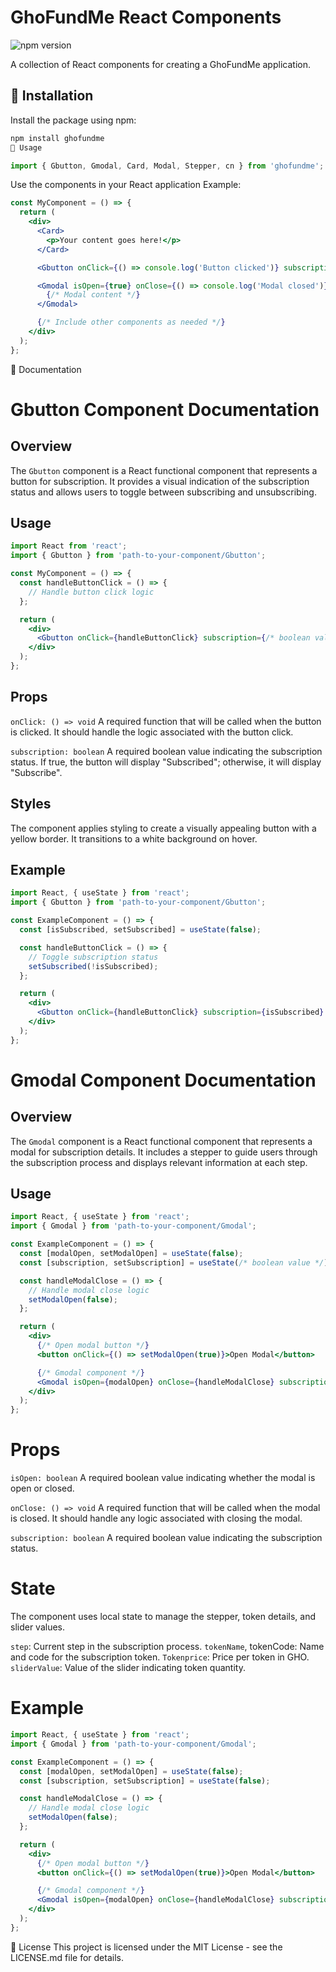 # GhoFundMe React Components

![npm version](https://img.shields.io/npm/v/ghofundme.svg)


A collection of React components for creating a GhoFundMe application.

## 🚀 Installation

Install the package using npm:

```bash
npm install ghofundme
🔧 Usage
```
```jsx
import { Gbutton, Gmodal, Card, Modal, Stepper, cn } from 'ghofundme';
```
Use the components in your React application
Example:
```jsx
const MyComponent = () => {
  return (
    <div>
      <Card>
        <p>Your content goes here!</p>
      </Card>

      <Gbutton onClick={() => console.log('Button clicked')} subscription={true} />

      <Gmodal isOpen={true} onClose={() => console.log('Modal closed')} subscription={false}>
        {/* Modal content */}
      </Gmodal>

      {/* Include other components as needed */}
    </div>
  );
};
```
📖 Documentation
# Gbutton Component Documentation

## Overview

The `Gbutton` component is a React functional component that represents a button for subscription. It provides a visual indication of the subscription status and allows users to toggle between subscribing and unsubscribing.

## Usage

```jsx
import React from 'react';
import { Gbutton } from 'path-to-your-component/Gbutton';

const MyComponent = () => {
  const handleButtonClick = () => {
    // Handle button click logic
  };

  return (
    <div>
      <Gbutton onClick={handleButtonClick} subscription={/* boolean value */} />
    </div>
  );
};
```

## Props
`onClick: () => void`
A required function that will be called when the button is clicked. It should handle the logic associated with the button click.

`subscription: boolean`
A required boolean value indicating the subscription status. If true, the button will display "Subscribed"; otherwise, it will display "Subscribe".

## Styles
The component applies styling to create a visually appealing button with a yellow border. It transitions to a white background on hover.

## Example 

```jsx
import React, { useState } from 'react';
import { Gbutton } from 'path-to-your-component/Gbutton';

const ExampleComponent = () => {
  const [isSubscribed, setSubscribed] = useState(false);

  const handleButtonClick = () => {
    // Toggle subscription status
    setSubscribed(!isSubscribed);
  };

  return (
    <div>
      <Gbutton onClick={handleButtonClick} subscription={isSubscribed} />
    </div>
  );
};
```
# Gmodal Component Documentation

## Overview

The `Gmodal` component is a React functional component that represents a modal for subscription details. It includes a stepper to guide users through the subscription process and displays relevant information at each step.

## Usage

```jsx
import React, { useState } from 'react';
import { Gmodal } from 'path-to-your-component/Gmodal';

const ExampleComponent = () => {
  const [modalOpen, setModalOpen] = useState(false);
  const [subscription, setSubscription] = useState(/* boolean value */);

  const handleModalClose = () => {
    // Handle modal close logic
    setModalOpen(false);
  };

  return (
    <div>
      {/* Open modal button */}
      <button onClick={() => setModalOpen(true)}>Open Modal</button>

      {/* Gmodal component */}
      <Gmodal isOpen={modalOpen} onClose={handleModalClose} subscription={subscription} />
    </div>
  );
};
```

# Props
`isOpen: boolean`
A required boolean value indicating whether the modal is open or closed.

`onClose: () => void`
A required function that will be called when the modal is closed. It should handle any logic associated with closing the modal.

`subscription: boolean`
A required boolean value indicating the subscription status.

# State
The component uses local state to manage the stepper, token details, and slider values.

`step`: Current step in the subscription process.
`tokenName`, tokenCode: Name and code for the subscription token.
`Tokenprice`: Price per token in GHO.
`sliderValue`: Value of the slider indicating token quantity.

# Example
```jsx
import React, { useState } from 'react';
import { Gmodal } from 'path-to-your-component/Gmodal';

const ExampleComponent = () => {
  const [modalOpen, setModalOpen] = useState(false);
  const [subscription, setSubscription] = useState(false);

  const handleModalClose = () => {
    // Handle modal close logic
    setModalOpen(false);
  };

  return (
    <div>
      {/* Open modal button */}
      <button onClick={() => setModalOpen(true)}>Open Modal</button>

      {/* Gmodal component */}
      <Gmodal isOpen={modalOpen} onClose={handleModalClose} subscription={subscription} />
    </div>
  );
};
```




📄 License
This project is licensed under the MIT License - see the LICENSE.md file for details.

